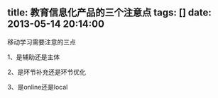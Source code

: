 title: 教育信息化产品的三个注意点
tags: []
date: 2013-05-14 20:14:00
---

移动学习需要注意的三点

1、是辅助还是主体

2、是环节补充还是环节优化

3、是online还是local